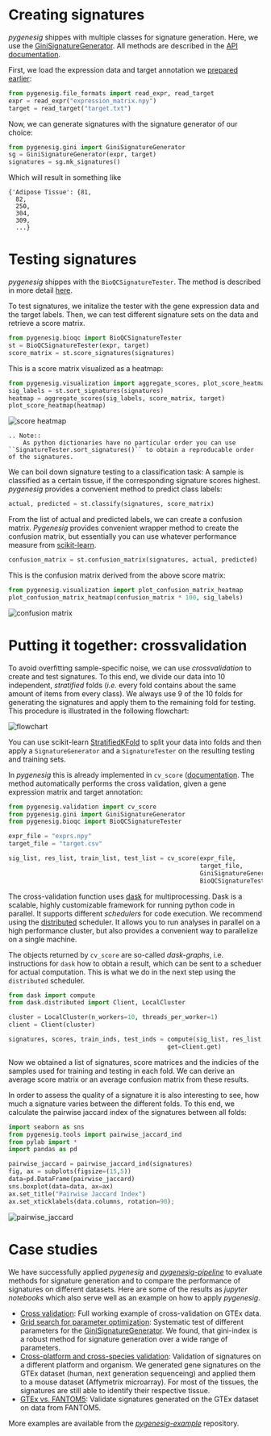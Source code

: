 # Creating signatures
*pygenesig* shippes with multiple classes for signature generation. Here, we use the 
[GiniSignatureGenerator](apidoc.html#module-pygenesig.gini).
All methods are described in the [API documentation](apidoc.html). 

First, we load the expression data and target annotation we [prepared earlier](prepare_data.html):
```python
from pygenesig.file_formats import read_expr, read_target 
expr = read_expr("expression_matrix.npy")
target = read_target("target.txt")
```

Now, we can generate signatures with the signature generator of our choice:
```python
from pygenesig.gini import GiniSignatureGenerator
sg = GiniSignatureGenerator(expr, target)
signatures = sg.mk_signatures()
```

Which will result in something like
```
{'Adipose Tissue': {81,
  82,
  250,
  304,
  309,
  ...}
```

# Testing signatures
*pygenesig* shippes with the `BioQCSignatureTester`. The method is described in more 
detail [here](apidoc.html#signature-testers).

To test signatures, we initalize the tester with the gene expression data and the 
target labels. Then, we can test different signature sets on the data and retrieve a
score matrix. 

```python
from pygenesig.bioqc import BioQCSignatureTester
st = BioQCSignatureTester(expr, target)
score_matrix = st.score_signatures(signatures)
```

This is a score matrix visualized as a heatmap: 
```python
from pygenesig.visualization import aggregate_scores, plot_score_heatmap
sig_labels = st.sort_signatures(signatures)
heatmap = aggregate_scores(sig_labels, score_matrix, target)
plot_score_heatmap(heatmap)
```
![score heatmap](_static/img/gtex_v6_xval_scores.png)

```eval_rst
.. Note::
    As python dictionaries have no particular order you can use ``SignatureTester.sort_signatures()`` to obtain a reproducable order of the signatures. 
```

We can boil down signature testing to a classification task: A sample is 
classified as a certain tissue, if the corresponding signature scores highest. 
*pygenesig* provides a convenient method to predict class labels:

```python
actual, predicted = st.classify(signatures, score_matrix)
```

From the list of actual and predicted labels, we can create a confusion matrix.
*Pygenesig* provides convenient wrapper method to create the confusion matrix,
but essentially you can use whatever performance measure from
[scikit-learn](http://scikit-learn.org/stable/modules/classes.html#sklearn-metrics-metrics). 

```python
confusion_matrix = st.confusion_matrix(signatures, actual, predicted)
```

This is the confusion matrix derived from the above score matrix: 
```python
from pygenesig.visualization import plot_confusion_matrix_heatmap
plot_confusion_matrix_heatmap(confusion_matrix * 100, sig_labels)
```
![confusion matrix](_static/img/gtex_v6_xval_classification.png)



# Putting it together: crossvalidation 
To avoid overfitting sample-specific noise, we can use *crossvalidation* to create and test signatures.
To this end, we divide our data into 10 independent, *stratified* folds 
(*i.e.* every fold contains about the same amount of items from every class). 
We always use 9 of the 10 folds for generating the signatures and apply them to 
the remaining fold for testing. This procedure is illustrated in the following flowchart:

<!-- edit flowchart on https://www.draw.io/?chrome=0&lightbox=1&edit=https%3A%2F%2Fwww.draw.io%2F%23G0BxECzhdeMGwJQXB5ZjNHckRWRzQ&nav=1#G0BxECzhdeMGwJQXB5ZjNHckRWRzQ --> 

![flowchart](_static/img/pygenesig_xval.svg)

You can use scikit-learn [StratifiedKFold](http://scikit-learn.org/stable/modules/generated/sklearn.model_selection.StratifiedKFold.html#sklearn.model_selection.StratifiedKFold)
to split your data into folds and then apply a `SignatureGenerator` and a `SignatureTester`
on the resulting testing and training sets. 

In *pygenesig* this is already implemented in `cv_score` ([documentation](apidoc.html#pygenesig.validation.cv_score). 
The method automatically performs the cross validation, given a gene expression matrix and target annotation: 

```python
from pygenesig.validation import cv_score
from pygenesig.gini import GiniSignatureGenerator
from pygenesig.bioqc import BioQCSignatureTester

expr_file = "exprs.npy"
target_file = "target.csv"

sig_list, res_list, train_list, test_list = cv_score(expr_file,
                                                     target_file,
                                                     GiniSignatureGenerator,
                                                     BioQCSignatureTester)
```

The cross-validation function uses [dask](http://dask.pydata.org) for multiprocessing.
Dask is a scalable, highly customizable framework for running python code in parallel. 
It supports different *schedulers* for code execution. We recommend using the 
[distributed](https://distributed.readthedocs.io/en/latest/quickstart.html) scheduler.
It allows you to run analyses in parallel on a high performance cluster, but also provides a convenient way
to parallelize on a single machine. 

The objects returned by `cv_score` are so-called *dask-graphs*, i.e. instructions for `dask` how to 
obtain a result, which can be sent to a scheduer for actual computation. This is what we do in the next 
step using the `distributed` scheduler. 

```python
from dask import compute
from dask.distributed import Client, LocalCluster

cluster = LocalCluster(n_workers=10, threads_per_worker=1)
client = Client(cluster)

signatures, scores, train_inds, test_inds = compute(sig_list, res_list, train_list, test_list,
                                            get=client.get)
```

Now we obtained a list of signatures, score matrices and the indicies of the samples used for training
and testing in each fold. We can derive an average score matrix or an average confusion matrix from these
results.

In order to assess the quality of a signature it is also interesting to see, how much a signature varies
between the different folds. To this end, we calculate the pairwise jaccard index of the signatures
between all folds:

```python
import seaborn as sns
from pygenesig.tools import pairwise_jaccard_ind
from pylab import *
import pandas as pd

pairwise_jaccard = pairwise_jaccard_ind(signatures)
fig, ax = subplots(figsize=(15,5))
data=pd.DataFrame(pairwise_jaccard)
sns.boxplot(data=data, ax=ax)
ax.set_title("Pairwise Jaccard Index")
ax.set_xticklabels(data.columns, rotation=90);
```
![pairwise_jaccard](_static/img/gtex_v6_pairwise_jaccard.png)

# Case studies
We have successfully applied *pygenesig* and [*pygenesig-pipeline*](https://github.com/grst/pygenesig-pipeline)
to evaluate methods for signature generation and to compare the performance of signatures on different datasets. 
Here are some of the results as *jupyter notebooks* which also serve well as an example on how to apply *pygenesig*.

* [Cross validation](https://github.com/grst/pygenesig-example/blob/80bfe2a388a5230b004c288cb2ea220f0394855d/old_notebooks/validate_gini.ipynb): 
Full working example of cross-validation on GTEx data. 
* [Grid search for parameter optimization](https://github.com/grst/pygenesig-example/blob/80bfe2a388a5230b004c288cb2ea220f0394855d/old_notebooks/gini-gridsearch.ipynb): Systematic test of different parameters for the [GiniSignatureGenerator](apidoc.html#module-pygenesig.gini). 
We found, that gini-index is a robust method for signature generation over a wide range of parameters. 
* [Cross-platform and cross-species validation](https://github.com/grst/pygenesig-example/blob/80bfe2a388a5230b004c288cb2ea220f0394855d/notebooks/gtex_vs_mouse_gnf.ipynb): 
Validation of signatures on a different platform and organism. We generated gene signatures on the GTEx dataset 
(human, next generation sequenceing) and applied them to a mouse dataset (Affymetrix microarray). 
For most of the tissues, the signatures are still able to identify their respective tissue.  
* [GTEx vs. FANTOM5](https://github.com/grst/pygenesig-example/blob/80bfe2a388a5230b004c288cb2ea220f0394855d/notebooks/gtex_vs_fantom5.ipynb): Validate signatures generated on the GTEx dataset on data from FANTOM5. 

More examples are available from the [*pygenesig-example*](https://github.com/grst/pygenesig-example) repository. 